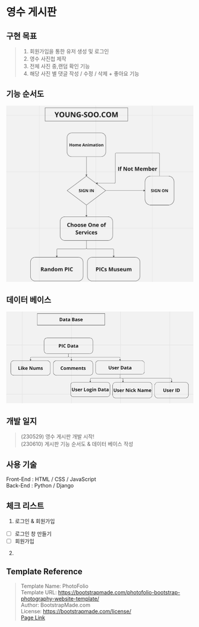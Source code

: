 # 영수 게시판

## 구현 목표
> 1. 회원가입을 통한 유저 생성 및 로그인
> 2. 영수 사진첩 제작
> 3. 전체 사진 중,랜덤 확인 기능
> 4. 해당 사진 별 댓글 작성 / 수정 / 삭제 + 좋아요 기능

## 기능 순서도
<img src="./Index/Function_Flow_Chart.png">

## 데이터 베이스
<img src="./Index/Data_Base.png">

## 개발 일지
> (230529) 영수 게시판 개발 시작!      
> (230610) 게시판 기능 순서도 & 데이터 베이스 작성

## 사용 기술
<link rel="stylesheet" href="https://cdn.jsdelivr.net/gh/devicons/devicon@v2.15.1/devicon.min.css">

Front-End : HTML / CSS / JavaScript  
Back-End : Python / Django
          
## 체크 리스트
1. 로그인 & 회원가입
- [ ] 로그인 창 만들기
- [ ] 회원가입

2. 

## Template Reference
> Template Name: PhotoFolio   
> Template URL: https://bootstrapmade.com/photofolio-bootstrap-photography-website-template/  
> Author: BootstrapMade.com   
> License: https://bootstrapmade.com/license/  
> [Page Link](https://bootstrapmade.com/bootstrap-photography-website-templates/)
